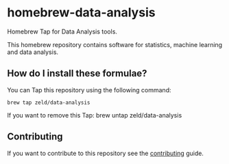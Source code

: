 homebrew-data-analysis
=============

Homebrew Tap for Data Analysis tools.

This homebrew repository contains software for statistics, machine learning and data analysis.


How do I install these formulae?
--------------------------------

You can Tap this repository using the following command:

    brew tap zeld/data-analysis


If you want to remove this Tap:
    brew untap zeld/data-analysis


Contributing
------------

If you want to contribute to this repository see the [contributing] guide.

[contributing]: https://github.com/Homebrew/homebrew-science/blob/master/CONTRIBUTING.md


